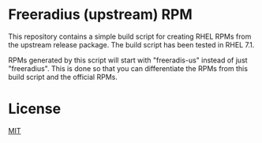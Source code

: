 # Freeradius (upstream) RPM

This repository contains a simple build script for creating RHEL RPMs from
the upstream release package. The build script has been tested in RHEL 7.1.

RPMs generated by this script will start with "freeradis-us" instead of just
"freeradius". This is done so that you can differentiate the RPMs from this
build script and the official RPMs.

# License

[MIT](http://jsumners.mit-license.org/)